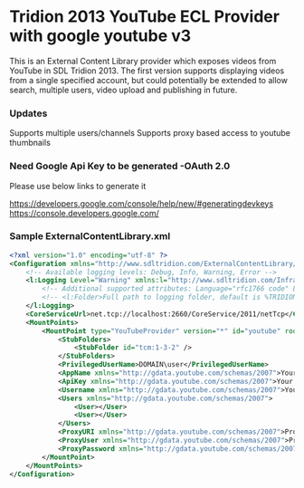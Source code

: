 # Tridion 2013 YouTube ECL Provider with google youtube v3 

This is an External Content Library provider which exposes videos from YouTube in SDL Tridion 2013. The first version supports displaying videos from a single specified account, but could potentially be extended to allow search, multiple users, video upload and publishing in future.

### Updates 
Supports multiple users/channels
Supports proxy based access to youtube thumbnails

### Need Google Api Key to be generated -OAuth 2.0 #

Please use below links to generate it

https://developers.google.com/console/help/new/#generatingdevkeys
https://console.developers.google.com/

### Sample ExternalContentLibrary.xml #
```xml
<?xml version="1.0" encoding="utf-8" ?>
<Configuration xmlns="http://www.sdltridion.com/ExternalContentLibrary/Configuration">
    <!-- Available logging levels: Debug, Info, Warning, Error -->
    <l:Logging Level="Warning" xmlns:l="http://www.sdltridion.com/Infrastructure/LoggingConfiguration">
        <!-- Additional supported attributes: Language="rfc1766 code" Locale="rfc1766 code". An example of an rfc1766 code is "de-DE" for German. /-->
        <!-- <l:Folder>Full path to logging folder, default is %TRIDION%/bin/log</l:Folder>-->
    </l:Logging>
    <CoreServiceUrl>net.tcp://localhost:2660/CoreService/2011/netTcp</CoreServiceUrl>
    <MountPoints>
        <MountPoint type="YouTubeProvider" version="*" id="youtube" rootItemName="YouTube">
            <StubFolders>
                <StubFolder id="tcm:1-3-2" />
            </StubFolders>
            <PrivilegedUserName>DOMAIN\user</PrivilegedUserName>
            <AppName xmlns="http://gdata.youtube.com/schemas/2007">Your YouTube App Name</AppName>
            <ApiKey xmlns="http://gdata.youtube.com/schemas/2007">Your YouTube Developer Key</ApiKey>
            <Username xmlns="http://gdata.youtube.com/schemas/2007">Your YouTube/Google Username</Username>
            <Users xmlns="http://gdata.youtube.com/schemas/2007">
                <User></User>
                <User></User>
            </Users>
            <ProxyURI xmlns="http://gdata.youtube.com/schemas/2007">Proxy Address</ProxyURI>
            <ProxyUser xmlns="http://gdata.youtube.com/schemas/2007">Proxy Username </ProxyUser>
            <ProxyPassword xmlns="http://gdata.youtube.com/schemas/2007">Proxy Password</ProxyPassword>
        </MountPoint>
    </MountPoints>
</Configuration>
